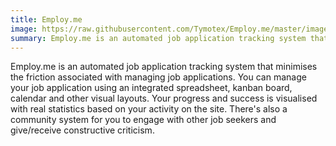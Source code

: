 ```yaml
---
title: Employ.me
image: https://raw.githubusercontent.com/Tymotex/Employ.me/master/images/screenshots/dashboard-index.png
summary: Employ.me is an automated job application tracking system that minimises the friction associated with managing job applications.
---
```


Employ.me is an automated job application tracking system that minimises the friction associated with managing job applications.
You can manage your job application using an integrated spreadsheet, kanban board, calendar and other visual layouts.
Your progress and success is visualised with real statistics based on your activity on the site.
There's also a community system for you to engage with other job seekers and give/receive constructive criticism.
